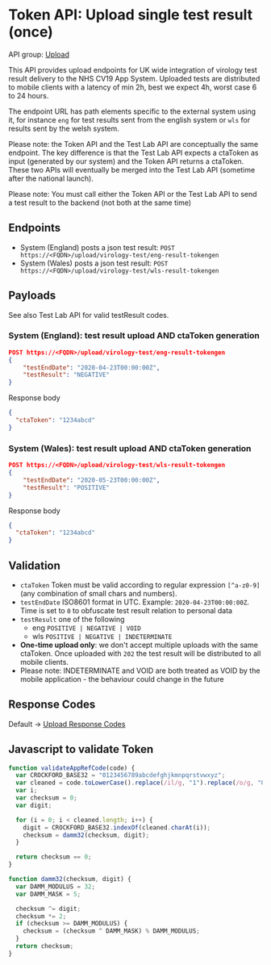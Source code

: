 # Token API: Upload single test result (once)

API group: [Upload](../ag-architecture-guidebook#System-APIs-and-Interfaces)

This API provides upload endpoints for UK wide integration of virology test result delivery to the NHS CV19 App System. Uploaded tests are distributed to mobile clients with a latency of min 2h, best we expect 4h, worst case 6 to 24 hours.

The endpoint URL has path elements specific to the external system using it, for instance `eng` for test results sent from the english system or `wls` for results sent by the welsh system.

Please note: the Token API and the Test Lab API are conceptually the same endpoint. The key difference is that the Test Lab API expects a ctaToken as input (generated by our system) and the Token API returns a ctaToken. These two APIs will eventually be merged into the Test Lab API (sometime after the national launch).

Please note: You must call either the Token API or the Test Lab API to send a test result to the backend (not both at the same time)

## Endpoints

- System (England) posts a json test result: ```POST https://<FQDN>/upload/virology-test/eng-result-tokengen```
- System (Wales) posts a json test result: ```POST https://<FQDN>/upload/virology-test/wls-result-tokengen```

## Payloads

See also Test Lab API for valid testResult codes.

### System (England): test result upload AND ctaToken generation

```json
POST https://<FQDN>/upload/virology-test/eng-result-tokengen
{
    "testEndDate": "2020-04-23T00:00:00Z",
    "testResult": "NEGATIVE"
}
```

Response body
``` json
{
  "ctaToken": "1234abcd"
}
```

### System (Wales): test result upload AND ctaToken generation

```json
POST https://<FQDN>/upload/virology-test/wls-result-tokengen
{
    "testEndDate": "2020-05-23T00:00:00Z",
    "testResult": "POSITIVE"
}
```

Response body
``` json
{
  "ctaToken": "1234abcd"
}
```

## Validation

- `ctaToken` Token must be valid according to regular expression `[^a-z0-9]` (any combination of small chars and numbers).
- `testEndDate` ISO8601 format in UTC. Example: `2020-04-23T00:00:00Z`. Time is set to `0` to obfuscate test result relation to personal data
- `testResult` one of the following
  - eng `POSITIVE | NEGATIVE | VOID`
  - wls `POSITIVE | NEGATIVE | INDETERMINATE`
- **One-time upload only**: we don't accept multiple uploads with the same ctaToken. Once uploaded with `202` the test result will be distributed to all mobile clients.
- Please note: INDETERMINATE and VOID are both treated as VOID by the mobile application - the behaviour could change in the future

## Response Codes

Default -> [Upload Response Codes](../api-patterns.md#Upload)

## Javascript to validate Token

```javascript
function validateAppRefCode(code) {
  var CROCKFORD_BASE32 = "0123456789abcdefghjkmnpqrstvwxyz";
  var cleaned = code.toLowerCase().replace(/il/g, "1").replace(/o/g, "0").replace(/u/g, "v").replace(/[- ]/g, "");
  var i;
  var checksum = 0;
  var digit;

  for (i = 0; i < cleaned.length; i++) {
    digit = CROCKFORD_BASE32.indexOf(cleaned.charAt(i));
    checksum = damm32(checksum, digit);
  }

  return checksum == 0;
}

function damm32(checksum, digit) {
  var DAMM_MODULUS = 32;
  var DAMM_MASK = 5;

  checksum ^= digit;
  checksum *= 2;
  if (checksum >= DAMM_MODULUS) {
    checksum = (checksum ^ DAMM_MASK) % DAMM_MODULUS;
  }
  return checksum;
}
```
